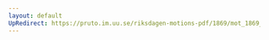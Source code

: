 ```yaml
---
layout: default
UpRedirect: https://pruto.im.uu.se/riksdagen-motions-pdf/1869/mot_1869__fk__36/mot_1869__fk__36-001.pdf
---
```

